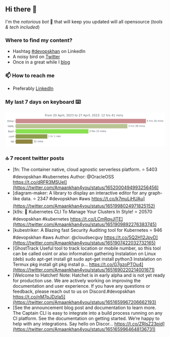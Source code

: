 <!--- [![Hits](https://hits.seeyoufarm.com/api/count/incr/badge.svg?url=https%3A%2F%2Fgithub.com%2Fakhan4u%2Fhit-counter&count_bg=%2379C83D&title_bg=%23555555&icon=&icon_color=%23E7E7E7&title=visits&edge_flat=false)](https://hits.seeyoufarm.com) --->

## Hi there 👋

I'm the _notorious bot_ 🤣 that will keep you updated will all opensource (_tools & tech included_) 

### Where to find my content?

* Hashtag [#devopskhan](https://www.linkedin.com/feed/hashtag/devopskhan) on LinkedIn
* A noisy bird on [Twitter](https://twitter.com/Amaankhan4you)
* Once in a great while I [blog](https://linuxparrot.netlify.app) 


### 📫 **How to reach me**

* Preferably [LinkedIn](https://www.linkedin.com/in/amaan-khan-linux-ninja)

### My last 7 days on keyboard ⌨️

<img src="https://github.com/akhan4u/akhan4u/blob/main/images/stat.svg" alt="Amaan's Wakatime Activity!"/>

### 🔝 7 recent twitter posts
<!-- DEVDOJO:START -->
- [fn: The container native, cloud agnostic serverless platform.
⭐️ 5403
#devopskhan #kubernetes
Author: @OracleOSS
https://t.co/dRFR3MSUeI](https://twitter.com/Amaankhan4you/status/1652000494993256456)
- [diagram-maker: A library to display an interactive editor for any graph-like data.
⭐️ 2347
#devopskhan #aws
https://t.co/k7muLjHUAu](https://twitter.com/Amaankhan4you/status/1651998024971825152)
- [k9s: 🐶 Kubernetes CLI To Manage Your Clusters In Style!
⭐️ 20570
#devopskhan #kubernetes
https://t.co/LCmRqvJlTE](https://twitter.com/Amaankhan4you/status/1651909892276383745)
- [kubestriker: A Blazing fast Security Auditing tool for Kubernetes
⭐️ 946
#devopskhan #aws
Author: @cloudsecguy
https://t.co/5Q2H12JpvD](https://twitter.com/Amaankhan4you/status/1651907422032732165)
- [GhostTrack Useful tool to track location or mobile number, so this tool can be called osint or also information gathering Instalation on Linux &lpar;deb&rpar; sudo apt-get install git sudo apt-get install python3 Instalation on Termux pkg install git pkg install p… https://t.co/G7gzoPTOu4](https://twitter.com/Amaankhan4you/status/1651690220214001671)
- [Welcome to Hatchet! Note: Hatchet is in early alpha and is not yet ready for production use. We are actively working on improving the documentation and user experience. If you have any questions or feedback, please reach out to us on Discord.#devopskhan https://t.co/nM7pJDzIa5](https://twitter.com/Amaankhan4you/status/1651659967206662193)
- [See the announcement blog post and documentation to learn more. The Captain CLI is easy to integrate into a build process running on any CI platform. See the documentation on getting started. We’re happy to help with any integrations. Say hello on Discor… https://t.co/ZRIsZ23pid](https://twitter.com/Amaankhan4you/status/1651659964648136731)
<!-- DEVDOJO:END -->

<!-- ![Amaan's GitHub stats](https://github-readme-stats.vercel.app/api?username=akhan4u&count_private=true&show_icons=true&hide=contribs) -->
